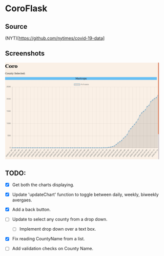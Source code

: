 # CoroFlask

## Source
(NYT)[https://github.com/nytimes/covid-19-data]

## Screenshots
![Screen Shot 16-04-2020](/Screenshots/ScreenShot2020-04-16181131.jpg)

## TODO:
- [x] Get both the charts displaying.
- [x] Update 'updateChart' function to toggle between daily, weekly, biweekly avergaes.
- [x] Add a back button. 
- [ ] Update to select any county from a drop down.
	- [ ] Implement drop down over a text box. 
- [x] Fix reading CountyName from a list.
- [ ] Add validation checks on County Name.

